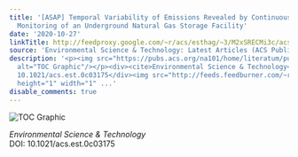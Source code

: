 ```yaml
---
title: '[ASAP] Temporal Variability of Emissions Revealed by Continuous, Long-Term
  Monitoring of an Underground Natural Gas Storage Facility'
date: '2020-10-27'
linkTitle: http://feedproxy.google.com/~r/acs/esthag/~3/M2xSRECMi3c/acs.est.0c03175
source: 'Environmental Science & Technology: Latest Articles (ACS Publications)'
description: '<p><img src="https://pubs.acs.org/na101/home/literatum/publisher/achs/journals/content/esthag/0/esthag.ahead-of-print/acs.est.0c03175/20201027/images/medium/es0c03175_0007.gif"
  alt="TOC Graphic"/></p><div><cite>Environmental Science & Technology</cite></div><div>DOI:
  10.1021/acs.est.0c03175</div><img src="http://feeds.feedburner.com/~r/acs/esthag/~4/M2xSRECMi3c"
  height="1" width="1" ...'
disable_comments: true
---
```

<p><img src="https://pubs.acs.org/na101/home/literatum/publisher/achs/journals/content/esthag/0/esthag.ahead-of-print/acs.est.0c03175/20201027/images/medium/es0c03175_0007.gif" alt="TOC Graphic"/></p><div><cite>Environmental Science & Technology</cite></div><div>DOI: 10.1021/acs.est.0c03175</div><img src="http://feeds.feedburner.com/~r/acs/esthag/~4/M2xSRECMi3c" height="1" width="1" ...
